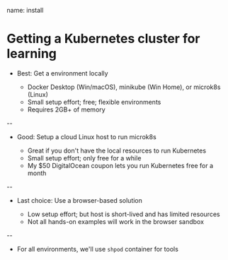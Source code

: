 name: install

# Getting a Kubernetes cluster for learning

- Best: Get a environment locally

  - Docker Desktop (Win/macOS), minikube (Win Home), or microk8s (Linux)
  - Small setup effort; free; flexible environments
  - Requires 2GB+ of memory

--

- Good: Setup a cloud Linux host to run microk8s

  - Great if you don't have the local resources to run Kubernetes
  - Small setup effort; only free for a while
  - My $50 DigitalOcean coupon lets you run Kubernetes free for a month

--

- Last choice: Use a browser-based solution

  - Low setup effort; but host is short-lived and has limited resources
  - Not all hands-on examples will work in the browser sandbox

--

- For all environments, we'll use `shpod` container for tools
